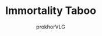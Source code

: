 ---
title: "Immortality Taboo"
excerpt: "This is the miracle drug of Unturned Stones. If there was one invention other than the torch drive that could be implicated as the thing that drove humanity beyond their terrestrial homes, it would be kerastoxis: a solution of blood thinners, adrenaline, and a thousand other drugs that turn the fleshy human body into a hardened cocoon resistant against the strongest onslaught of interstellar forces."
author: "prokhorVLG"

raw: "immortality-taboo"
permalink: /codex/technology/medical-science/immortality-taboo
layout: blank_page

page_highlight: "#a666e7"
image: "/assets/images/codex/technology/immortality-taboo.png"

page_features: [
                {
                  type: 'codexHead', init: {
                    id: 'codexHead',

                    toc: [ 
                      { title: '-', url: '-' },
                    ],
                    no_toc: true,

                    title: "Immortality Taboo",
                    flavor: "",
                    flavor_url: '',

                    description: "<p class='text-left'>As long as humanity has existed, it had a dream. Whether it persisted through religion, myth, or philosophy; humanity dreamed of the possibility of the impossible. One such impossible dream was immortality. At one point however, society came teetering over the possibility of what was always meant to be impossible.</p>

                    <p class='text-left'>Not very long ago, there was a man who sought to make this dream a reality. Jeffrey Quazan, a biotechnology researcher, tried his best. His best was a crowd-funded campaign promising 'aakaash', Hindi for sky. It could have been anything. Perhaps a telomerization procedure, or a mind-uploading system? It really doesn't matter now.</p>

                    <p class='text-left'>Only a day before Aakaash was scheduled for release, the world was shivering with anticipation. This was the forefront of the most revolutionary technology since artificial intelligence. Then it didn't come. Society was blindsided. From the resulting fallout, a universal taboo arose that would linger for years on the very thing mankind dreamed of.</p>

                    <p class='text-left'>What is the lesson? Never trust Jeff.</p>",

                    image: "/assets/images/codex/technology/immortality-taboo.png",
                    imageBlurb: "Watch out. He bites.",
                    lower_clear: 'codexLowerClear', 
                  }
                },
                {
                  type: 'paddingBar', init: {
                    size: '60px',
                  }
                },
              ]
---